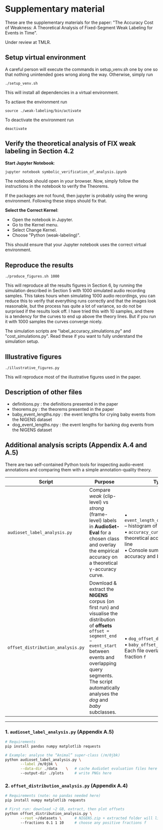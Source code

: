 # Supplementary material
These are the supplementary materials for the paper: "The Accuracy Cost of Weakness: A Theoretical Analysis of Fixed-Segment Weak Labeling for Events in Time".

Under review at TMLR.

## Setup virtual environment
A careful person will execute the commands in setup_venv.sh one by one so that nothing unintended goes wrong along the way. Otherwise, simply run

    ./setup_venv.sh

This will install all dependencies in a virtual environment.

To actiave the environment run

    source ./weak-labeling/bin/activate

To deactivate the environment run

    deactivate

## Verify the theoretical analysis of FIX weak labeling in Section 4.2

**Start Jupyter Notebook**:

```bash
jupyter notebook symbolic_verification_of_analysis.ipynb
```

The notebook should open in your browser. Now, simply follow the instructions in the notebook to verify the Theorems.

If the packages are not found, then jupyter is probably using the wrong environment. Following these steps should fix that.

**Select the Correct Kernel**:
   - Open the notebook in Jupyter.
   - Go to the Kernel menu.
   - Select Change Kernel.
   - Choose "Python (weak-labeling)".

This should ensure that your Jupyter notebook uses the correct virtual environment.

## Reproduce the results

    ./produce_figures.sh 1000

This will reproduce all the results figures in Section 6, by running the simulation described in Section 5 with 1000 simulated audio recording samples. This takes hours when simulating 1000 audio recordings, you can reduce this to verify that everything runs correctly and that the images look reasonable, but the process has quite a lot of variance, so do not be surprised if the results look off. I have tried this with 10 samples, and there is a tendency for the curves to end up above the theory lines. But if you run it with 1000 samples the curves converge nicely.

The simulation scripts are "label_accuracy_simulations.py" and "cost_simulations.py". Read these if you want to fully understand the simulation setup.

## Illustrative figures

    ./illustrative_figures.py

This will reproduce most of the illustrative figures used in the paper.

## Description of other files

- definitions.py : the definitions presented in the paper
- theorems.py : the theorems presented in the paper
- baby_event_lengths.npy : the event lengths for crying baby events from the NIGENS dataset
- dog_event_lengths.npy : the event lengths for barking dog events from the NIGENS dataset

## Additional analysis scripts (Appendix A.4 and A.5)

There are two self-contained Python tools for inspecting audio-event
annotations and comparing them with a simple annotation-quality theory.

| Script | Purpose | Typical output |
|--------|---------|----------------|
| `audioset_label_analysis.py` | Compare *weak* (clip-level) vs *strong* (frame-level) labels in **AudioSet-Eval** for a chosen class and overlay the empirical accuracy on a theoretical γ-accuracy curve. | <br>• `event_length_distribution_<label>.png` – histogram of event durations<br>• `accuracy_curve_<label>.png` – theoretical accuracy vs γ with empirical line<br>• Console summary: measured accuracy and best-matching γ |
| `offset_distribution_analysis.py` | Download & extract the **NIGENS** corpus (on first run) and visualise the distribution of **offsets**<br>`offset = segment_end − event_start`<br> between events and overlapping query segments. The script automatically analyses the *dog* and *baby* subclasses. | • `dog_offset_distribution.png`<br>• `baby_offset_distribution.png`<br>Each file overlays one histogram per fraction `f` |

---

### 1. `audioset_label_analysis.py` (Appendix A.5)

```bash
# Requirements
pip install pandas numpy matplotlib requests

# Example: analyse the “Animal” super-class (/m/0jbk)
python audioset_label_analysis.py \
       --label /m/0jbk \
       --data-dir ./data    \   # cache AudioSet evaluation files here
       --output-dir ./plots     # write PNGs here
```

### 2. `offset_distribution_analysis.py` (Appendix A.4)

```bash
# Requirements (note: no pandas needed here)
pip install numpy matplotlib requests

# First run: download ~2 GB, extract, then plot offsets
python offset_distribution_analysis.py \
       --root ~/datasets \      # NIGENS.zip + extracted folder will live here
       --fractions 0.1 1 10     # choose any positive fractions f
```
